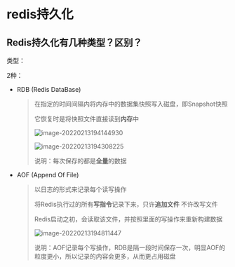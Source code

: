 # redis持久化



## Redis持久化有几种类型？区别？

类型：

2种：

* RDB (Redis DataBase)

  > 在指定的时间间隔内将内存中的数据集快照写入磁盘，即Snapshot快照
  >
  > 它恢复时是将快照文件直接读到**内存**中
  >
  > ![image-20220213194144930](C:\Users\26442\AppData\Roaming\Typora\typora-user-images\image-20220213194144930.png)
  >
  > ![image-20220213194308225](C:\Users\26442\AppData\Roaming\Typora\typora-user-images\image-20220213194308225.png)
  >
  > 说明：每次保存的都是**全量**的数据

* AOF (Append Of File)

  > 以日志的形式来记录每个读写操作
  >
  > 将Redis执行过的所有**写指令**记录下来，只许**追加文件** 不许改写文件
  >
  > Redis启动之初，会读取该文件，并按照里面的写操作来重新构建数据
  >
  > ![image-20220213194811447](C:\Users\26442\AppData\Roaming\Typora\typora-user-images\image-20220213194811447.png)
  >
  > 说明：AOF记录每个写操作，RDB是隔一段时间保存一次，明显AOF的粒度更小，所以记录的内容会更多，从而更占用磁盘

